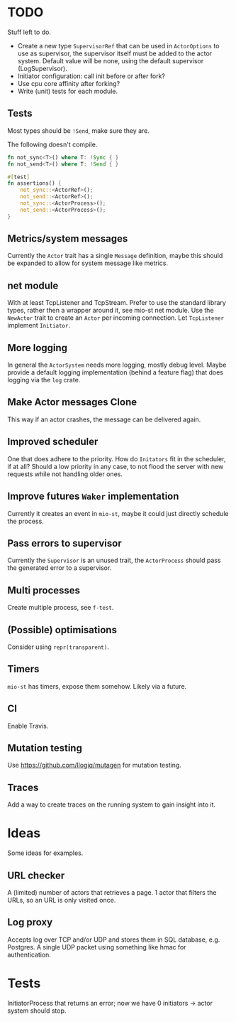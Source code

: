 # TODO

Stuff left to do.

 - Create a new type `SupervisorRef` that can be used in `ActorOptions` to use
   as supervisor, the supervisor itself must be added to the actor system.
   Default value will be none, using the default supervisor (LogSupervisor).
 - Initiator configuration: call init before or after fork?
 - Use cpu core affinity after forking?
 - Write (unit) tests for each module.

## Tests

Most types should be `!Send`, make sure they are.

The following doesn't compile.

```rust
fn not_sync<T>() where T: !Sync { }
fn not_send<T>() where T: !Send { }

#[test]
fn assertions() {
    not_sync::<ActorRef>();
    not_send::<ActorRef>();
    not_sync::<ActorProcess>();
    not_send::<ActorProcess>();
}
```

## Metrics/system messages

Currently the `Actor` trait has a single `Message` definition, maybe this should
be expanded to allow for system message like metrics.

## net module

With at least TcpListener and TcpStream. Prefer to use the standard library
types, rather then a wrapper around it, see mio-st net module. Use the
`NewActor` trait to create an `Actor` per incoming connection. Let `TcpListener`
implement `Initiator`.

## More logging

In general the `ActorSystem` needs more logging, mostly debug level. Maybe
provide a default logging implementation (behind a feature flag) that does
logging via the `log` crate.

## Make Actor messages Clone

This way if an actor crashes, the message can be delivered again.

## Improved scheduler

One that does adhere to the priority. How do `Initators` fit in the scheduler,
if at all? Should a low priority in any case, to not flood the server with new
requests while not handling older ones.

## Improve futures `Waker` implementation

Currently it creates an event in `mio-st`, maybe it could just directly schedule
the process.

## Pass errors to supervisor

Currently the `Supervisor` is an unused trait, the `ActorProcess` should pass
the generated error to a supervisor.

## Multi processes

Create multiple process, see `f-test`.

## (Possible) optimisations

Consider using `repr(transparent)`.

## Timers

`mio-st` has timers, expose them somehow. Likely via a future.

## CI

Enable Travis.

## Mutation testing

Use https://github.com/llogiq/mutagen for mutation testing.

## Traces

Add a way to create traces on the running system to gain insight into it.


# Ideas

Some ideas for examples.

## URL checker

A (limited) number of actors that retrieves a page. 1 actor that filters the
URLs, so an URL is only visited once.

## Log proxy

Accepts log over TCP and/or UDP and stores them in SQL database, e.g. Postgres.
A single UDP packet using something like hmac for authentication.

# Tests

InitiatorProcess that returns an error; now we have 0 initiators -> actor system
should stop.
